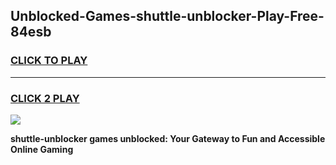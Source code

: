 
## Unblocked-Games-shuttle-unblocker-Play-Free-84esb
<h3>
<a href="https://premium76.site?title=shuttle-unblocker&ref=18A1">CLICK TO PLAY</a></h3>
<hr>

<h3>
<a href="https://premium76.site?title=shuttle-unblocker&ref=18A1">CLICK 2 PLAY</a>
  
</h3>

<a href="https://premium76.site?title=shuttle-unblocker&ref=18A1"><img src="https://clearcache.store/games.png"></a>


**shuttle-unblocker games unblocked: Your Gateway to Fun and Accessible Online Gaming**
